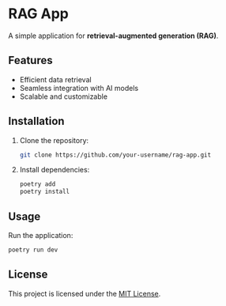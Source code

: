 # RAG App

A simple application for **retrieval-augmented generation (RAG)**.

## Features

- Efficient data retrieval
- Seamless integration with AI models
- Scalable and customizable

## Installation

1. Clone the repository:
   ```bash
   git clone https://github.com/your-username/rag-app.git
   ```
2. Install dependencies:
   ```bash
   poetry add
   poetry install
   ```

## Usage

Run the application:

```bash
poetry run dev
```

## License

This project is licensed under the [MIT License](LICENSE).
